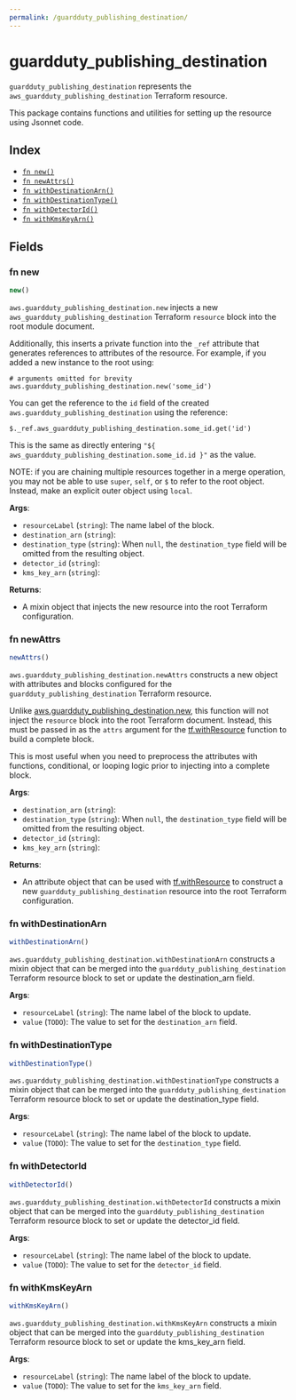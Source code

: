 ```yaml
---
permalink: /guardduty_publishing_destination/
---
```


# guardduty_publishing_destination

`guardduty_publishing_destination` represents the `aws_guardduty_publishing_destination` Terraform resource.



This package contains functions and utilities for setting up the resource using Jsonnet code.


## Index

* [`fn new()`](#fn-new)
* [`fn newAttrs()`](#fn-newattrs)
* [`fn withDestinationArn()`](#fn-withdestinationarn)
* [`fn withDestinationType()`](#fn-withdestinationtype)
* [`fn withDetectorId()`](#fn-withdetectorid)
* [`fn withKmsKeyArn()`](#fn-withkmskeyarn)

## Fields

### fn new

```ts
new()
```


`aws.guardduty_publishing_destination.new` injects a new `aws_guardduty_publishing_destination` Terraform `resource`
block into the root module document.

Additionally, this inserts a private function into the `_ref` attribute that generates references to attributes of the
resource. For example, if you added a new instance to the root using:

    # arguments omitted for brevity
    aws.guardduty_publishing_destination.new('some_id')

You can get the reference to the `id` field of the created `aws.guardduty_publishing_destination` using the reference:

    $._ref.aws_guardduty_publishing_destination.some_id.get('id')

This is the same as directly entering `"${ aws_guardduty_publishing_destination.some_id.id }"` as the value.

NOTE: if you are chaining multiple resources together in a merge operation, you may not be able to use `super`, `self`,
or `$` to refer to the root object. Instead, make an explicit outer object using `local`.

**Args**:
  - `resourceLabel` (`string`): The name label of the block.
  - `destination_arn` (`string`): 
  - `destination_type` (`string`):  When `null`, the `destination_type` field will be omitted from the resulting object.
  - `detector_id` (`string`): 
  - `kms_key_arn` (`string`): 

**Returns**:
- A mixin object that injects the new resource into the root Terraform configuration.


### fn newAttrs

```ts
newAttrs()
```


`aws.guardduty_publishing_destination.newAttrs` constructs a new object with attributes and blocks configured for the `guardduty_publishing_destination`
Terraform resource.

Unlike [aws.guardduty_publishing_destination.new](#fn-guarddutypublishingdestinationnew), this function will not inject the `resource`
block into the root Terraform document. Instead, this must be passed in as the `attrs` argument for the
[tf.withResource](https://github.com/tf-libsonnet/core/tree/main/docs#fn-withresource) function to build a complete block.

This is most useful when you need to preprocess the attributes with functions, conditional, or looping logic prior to
injecting into a complete block.

**Args**:
  - `destination_arn` (`string`): 
  - `destination_type` (`string`):  When `null`, the `destination_type` field will be omitted from the resulting object.
  - `detector_id` (`string`): 
  - `kms_key_arn` (`string`): 

**Returns**:
  - An attribute object that can be used with [tf.withResource](https://github.com/tf-libsonnet/core/tree/main/docs#fn-withresource) to construct a new `guardduty_publishing_destination` resource into the root Terraform configuration.


### fn withDestinationArn

```ts
withDestinationArn()
```

`aws.guardduty_publishing_destination.withDestinationArn` constructs a mixin object that can be merged into the `guardduty_publishing_destination`
Terraform resource block to set or update the destination_arn field.



**Args**:
  - `resourceLabel` (`string`): The name label of the block to update.
  - `value` (`TODO`): The value to set for the `destination_arn` field.


### fn withDestinationType

```ts
withDestinationType()
```

`aws.guardduty_publishing_destination.withDestinationType` constructs a mixin object that can be merged into the `guardduty_publishing_destination`
Terraform resource block to set or update the destination_type field.



**Args**:
  - `resourceLabel` (`string`): The name label of the block to update.
  - `value` (`TODO`): The value to set for the `destination_type` field.


### fn withDetectorId

```ts
withDetectorId()
```

`aws.guardduty_publishing_destination.withDetectorId` constructs a mixin object that can be merged into the `guardduty_publishing_destination`
Terraform resource block to set or update the detector_id field.



**Args**:
  - `resourceLabel` (`string`): The name label of the block to update.
  - `value` (`TODO`): The value to set for the `detector_id` field.


### fn withKmsKeyArn

```ts
withKmsKeyArn()
```

`aws.guardduty_publishing_destination.withKmsKeyArn` constructs a mixin object that can be merged into the `guardduty_publishing_destination`
Terraform resource block to set or update the kms_key_arn field.



**Args**:
  - `resourceLabel` (`string`): The name label of the block to update.
  - `value` (`TODO`): The value to set for the `kms_key_arn` field.
